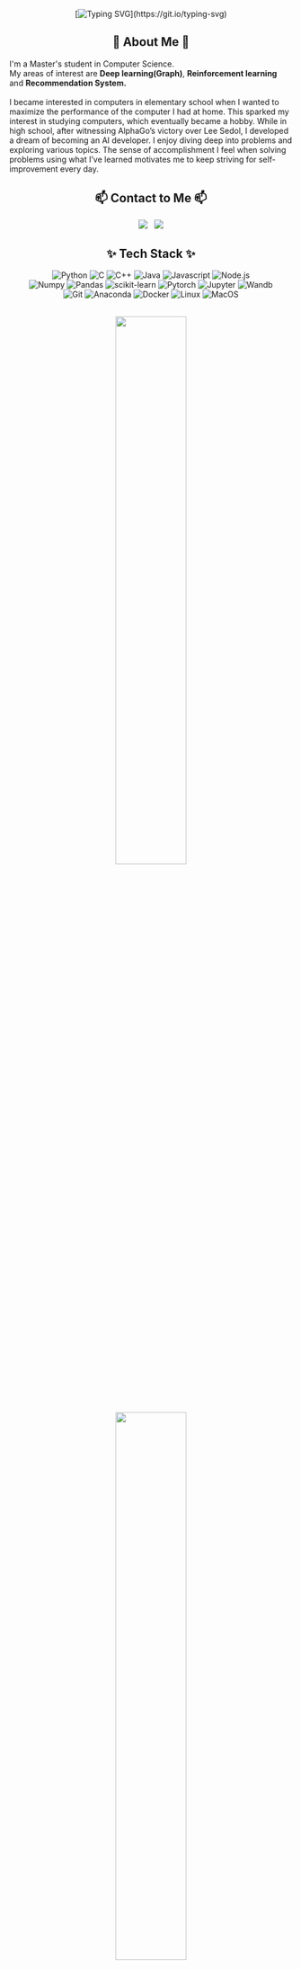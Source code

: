 <div align = "center">

  [![Typing SVG](https://readme-typing-svg.demolab.com/?&width=1000&background=00000000&color=52A28B&center=True&vCenter=True&size=25&pause=900&lines=Welcome+to+seorining's+Github!;I'm+interested+in+Deep+Learning(Graph),+RL,+Recsys+...)](https://git.io/typing-svg)

</div>


<h2 align='center'> 🌱 About Me 🌱 </h2>

I'm a Master's student in Computer Science. </br>
My areas of interest are <strong>Deep learning(Graph)</strong>, <strong>Reinforcement learning</strong> and <strong>Recommendation System.</strong>
</br></br>
I became interested in computers in elementary school when I wanted to maximize the performance of the computer I had at home. This sparked my interest in studying computers, which eventually became a hobby. While in high school, after witnessing AlphaGo’s victory over Lee Sedol, I developed a dream of becoming an AI developer. I enjoy diving deep into problems and exploring various topics. The sense of accomplishment I feel when solving problems using what I’ve learned motivates me to keep striving for self-improvement every day.
</span>

<h2 align='center'> 📫 Contact to Me 📫 </h2>

<div align='center'>

<a href="https://surrr.tistory.com/"> <img src="https://img.shields.io/badge/surrr-000000?style=for-the-badge&logo=tistory&logoColor=white"></a> &nbsp;
<a href="mailto:train1312@naver.com"> <img src="https://img.shields.io/badge/train1312@naver.com-03C75A.svg?&style=for-the-badge&logo=Naver&logoColor=FFFFFF"></a>

</div>

<h2 align='center'> ✨ Tech Stack ✨ </h2>

<div align='center'>

<img alt='Python' src='https://img.shields.io/badge/Python-3776AB.svg?&style=for-the-badge&logo=Python&logoColor=white'/>
<img alt='C' src='https://img.shields.io/badge/C-A8B9CC.svg?&style=for-the-badge&logo=C&logoColor=white'/>
<img alt='C++' src='https://img.shields.io/badge/C++-00599C.svg?&style=for-the-badge&logo=cplusplus&logoColor=white'/>
<img alt='Java' src='https://img.shields.io/badge/Java-ED8B00?&style=for-the-badge&logo=openjdk&logoColor=white'/>
<img alt='Javascript' src='https://img.shields.io/badge/JavaScript-F7DF1E.svg?&style=for-the-badge&logo=JavaScript&logoColor=white'/>
<img alt='Node.js' src='https://img.shields.io/badge/Node.js-5FA04E.svg?&style=for-the-badge&logo=Node.js&logoColor=white'/>
</br>
<img alt='Numpy' src='https://img.shields.io/badge/Numpy-013243.svg?&style=for-the-badge&logo=Numpy&logoColor=white'/>
<img alt='Pandas' src='https://img.shields.io/badge/Pandas-150458.svg?&style=for-the-badge&logo=Pandas&logoColor=white'/>
<img alt='scikit-learn' src='https://img.shields.io/badge/scikit_learn-F7931E.svg?&style=for-the-badge&logo=scikit-learn&logoColor=white'/>
<img alt='Pytorch' src='https://img.shields.io/badge/PyTorch-EE4C2C.svg?&style=for-the-badge&logo=PyTorch&logoColor=white'/>
<img alt="Jupyter" src ="https://img.shields.io/badge/Jupyter-F37626.svg?&style=for-the-badge&logo=jupyter&logoColor=white"/>
<img alt="Wandb" src ="https://img.shields.io/badge/wandb-FFBE00.svg?&style=for-the-badge&logo=weightsandbiases&logoColor=white"/>
</br>
<img alt='Git' src='https://img.shields.io/badge/Git-F05032.svg?&style=for-the-badge&logo=Git&logoColor=white'/>
<img alt='Anaconda' src='https://img.shields.io/badge/Anaconda-44A833.svg?&style=for-the-badge&logo=Anaconda&logoColor=white'/>
<img alt='Docker' src='https://img.shields.io/badge/Docker-2496ED.svg?&style=for-the-badge&logo=Docker&logoColor=white'/>
<img alt='Linux' src='https://img.shields.io/badge/Linux-FCC624.svg?&style=for-the-badge&logo=Linux&logoColor=white'/>
<img alt='MacOS' src='https://img.shields.io/badge/MacOS-000000.svg?&style=for-the-badge&logo=apple&logoColor=white'/>
</div>

<div align = 'center'>

</br>

<p align='center'>

  <img height="50%" width='auto' src ='https://github-readme-stats.vercel.app/api?username=seorining&show_icons=true&count_private=true&theme=gotham&hide_border=true&bg_color=00000000'>
  <img height="50%" width='auto' src ='https://github-readme-stats.vercel.app/api/top-langs/?username=seorining&layout=compact&hide_border=true&theme=gotham&bg_color=00000000&langs_count=6'>
</p>


![seorining's Contibution Graph](https://github-readme-activity-graph.vercel.app/graph?username=seorining&theme=gotham&bg_color=00000000&hide_border=true)

| Sovled.ac Tier </br> [Started on 24.09.05] | 
|:---:|
| [![Solved.ac Profile](http://mazassumnida.wtf/api/v2/generate_badge?boj=train1312)](https://solved.ac/train1312)|

[![Hits](https://hits.seeyoufarm.com/api/count/incr/badge.svg?url=https%3A%2F%2Fgithub.com%2FholyPigeon%2Fhit-counter&count_bg=%231EB854&title_bg=%232C3E50&icon=github.svg&icon_color=%23E7E7E7&title=&edge_flat=false)](https://hits.seeyoufarm.com)

</div>

<!--
**seorining/seorining** is a ✨ _special_ ✨ repository because its `README.md` (this file) appears on your GitHub profile.

https://simpleicons.org/
-->

